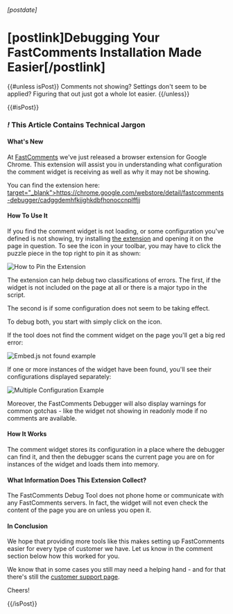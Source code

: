 ###### [postdate]
# [postlink]Debugging Your FastComments Installation Made Easier[/postlink]

{{#unless isPost}}
Comments not showing? Settings don't seem to be applied? Figuring that out just got a whole lot easier.
{{/unless}}

{{#isPost}}

### <i class="circle">!</i> This Article Contains Technical Jargon

#### What's New

At <a href="https://fastcomments.com">FastComments</a> we've just released a browser extension for Google Chrome. This extension will assist you in understanding what configuration
the comment widget is receiving as well as why it may not be showing.

You can find the extension here: <a href="https://chrome.google.com/webstore/detail/fastcomments-debugger/cadggdemhfkjjghkdbfhonoccnplffjj"> target="_blank">https://chrome.google.com/webstore/detail/fastcomments-debugger/cadggdemhfkjjghkdbfhonoccnplffjj</a>

#### How To Use It

If you find the comment widget is not loading, or some configuration you've defined is not showing, try installing <a href="https://chrome.google.com/webstore/detail/fastcomments-debugger/cadggdemhfkjjghkdbfhonoccnplffjj">the extension</a>
and opening it on the page in question. To see the icon in your toolbar, you may have to click the puzzle piece in the top right to pin it as shown:

<div class="text-center">
    <img data-src="images/fc-extension-pin.png" alt="How to Pin the Extension" title="How to Pin the Extension" class="lozad" />
</div>

The extension can help debug two classifications of errors. The first, if the widget is not included on the page at all or there is a major typo in the script.

The second is if some configuration does not seem to be taking effect.

To debug both, you start with simply click on the icon.

If the tool does not find the comment widget on the page you'll get a big red error:

<div class="text-center">
    <img data-src="images/fc-extension-pin-embed-js-not-found.png" alt="Embed.js not found example" title="Embed.js not found example" class="lozad" />
</div>

If one or more instances of the widget have been found, you'll see their configurations displayed separately:

<div class="text-center">
    <img data-src="images/fc-extension-multiple-instances.png" alt="Multiple Configuration Example" title="Multiple Configuration Example" class="lozad" />
</div>

Moreover, the FastComments Debugger will also display warnings for common gotchas - like the widget not showing in readonly mode if no comments are available.

#### How It Works

The comment widget stores its configuration in a place where the debugger can find it, and then the debugger scans the current page you are on for instances of the widget and loads them into memory.

#### What Information Does This Extension Collect?

The FastComments Debug Tool does not phone home or communicate with any FastComments servers. In fact, the widget will not even check the content of the page you are on
unless you open it.

#### In Conclusion

We hope that providing more tools like this makes setting up FastComments easier for every type of customer we have. Let us know in the comment section below
how this worked for you.

We know that in some cases you still may need a helping hand - and for that there's still the <a href="https://fastcomments.com/auth/my-account/help" target="_blank">customer support page</a>.

Cheers!

{{/isPost}}
